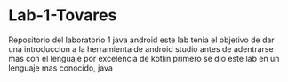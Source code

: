 # Lab-1-Tovares
Repositorio del laboratorio 1 java android
este lab tenia el objetivo de dar una introduccion a la herramienta de android studio antes de adentrarse mas
con el lenguaje por excelencia de kotlin primero se dio este lab en un lenguaje mas conocido, java
